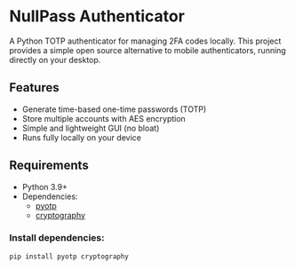 # NullPass Authenticator

A Python TOTP authenticator for managing 2FA codes locally.
This project provides a simple open source alternative to mobile authenticators, running directly on your desktop.

## Features
- Generate time-based one-time passwords (TOTP)
- Store multiple accounts with AES encryption
- Simple and lightweight GUI (no bloat)
- Runs fully locally on your device

## Requirements

- Python 3.9+
- Dependencies:
  - [pyotp](https://pypi.org/project/pyotp/)
  - [cryptography](https://pypi.org/project/cryptography/)

### Install dependencies:

```sh
pip install pyotp cryptography
```
